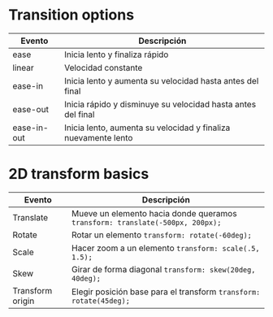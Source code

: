 # Transition options
| Evento | Descripción |
|--------|-------------|
| ease | Inicia lento y finaliza rápido |
| linear | Velocidad constante |
| ease-in | Inicia lento y aumenta su velocidad hasta antes del final |
| ease-out | Inicia rápido y disminuye su velocidad hasta antes del final |
| ease-in-out | Inicia lento, aumenta su velocidad y finaliza nuevamente lento |

# 2D transform basics
| Evento | Descripción |
|--------|-------------|
| Translate | Mueve un elemento hacia donde queramos ```transform: translate(-500px, 200px);``` |
| Rotate | Rotar un elemento ```transform: rotate(-60deg);``` |
| Scale | Hacer zoom a un elemento ```transform: scale(.5, 1.5);``` |
| Skew | Girar de forma diagonal ```transform: skew(20deg, 40deg);``` |
| Transform origin | Elegir posición base para el transform ```transform: rotate(45deg);``` |